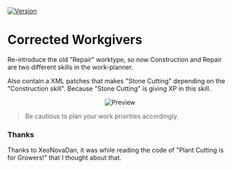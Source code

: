 [![Version](https://img.shields.io/badge/Rimworld-A17-green.svg)](http://rimworldgame.com/)
# Corrected Workgivers

Re-introduce the old "Repair" worktype, so now Construction and Repair are two different skills in the work-planner.

Also contain a XML patches that makes "Stone Cutting" depending on the "Construction skill". Because "Stone Cutting" is giving XP in this skill.

<p align="center"><img src="https://i.imgur.com/iASqIeV.png?1" alt="Preview"/></p>

> Be cautious to plan your work priorities accordingly.

### Thanks

Thanks to XeoNovaDan, it was while reading the code of "Plant Cutting is for Growers!" that I thought about that.
